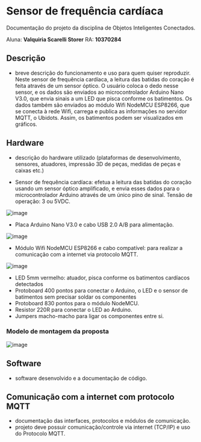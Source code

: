 # Sensor de frequência cardíaca
Documentação do projeto da disciplina de Objetos Inteligentes Conectados.

Aluna: **Valquiria Scarelli Storer**
RA: **10370284**

## Descrição
- breve descrição do funcionamento e uso para quem quiser reproduzir.
Neste sensor de frequência cardíaca, a leitura das batidas do coração é feita através de um sensor óptico. O usuário coloca o dedo nesse sensor, e os dados são enviados ao microcontrolador Arduino Nano V3.0, que envia sinais a um LED que pisca conforme os batimentos. Os dados também são enviados ao módulo Wifi NodeMCU ESP8266, que se conecta à rede Wifi, carrega e publica as informações no servidor MQTT, o Ubidots. Assim, os batimentos podem ser visualizados em gráficos.

## Hardware
- descrição do hardware utilizado (plataformas de desenvolvimento, sensores, atuadores, impressão 3D de peças, medidas de peças e caixas etc.)

- Sensor de frequência cardíaca: efetua a leitura das batidas do coração usando um sensor óptico amplificado, e envia esses dados para o microcontrolador Arduino através de um único pino de sinal. Tensão de operação: 3 ou 5VDC.

![image](https://github.com/valquiriastorer/iot-sensor-cardiaco/assets/101532054/618d930a-fa3c-4edb-9793-4ece63f20c6c)

- Placa Arduino Nano V3.0 e cabo USB 2.0 A/B para alimentação.

![image](https://github.com/valquiriastorer/iot-sensor-cardiaco/assets/101532054/d7430a7e-7d15-46dc-ae1d-a80796d61e93)

- Módulo Wifi NodeMCU ESP8266 e cabo compatível: para realizar a comunicação com a internet via protocolo MQTT.

![image](https://github.com/valquiriastorer/iot-sensor-cardiaco/assets/101532054/8a66349a-fd59-400d-829f-9fb73a0532ac)

- LED 5mm vermelho: atuador, pisca conforme os batimentos cardíacos detectados
- Protoboard 400 pontos para conectar o Arduino, o LED  e o sensor de batimentos sem precisar soldar os componentes
- Protoboard 830 pontos para o módulo NodeMCU.
- Resistor 220R para conectar o LED ao Arduino.
- Jumpers macho-macho para ligar os componentes entre si.


### Modelo de montagem da proposta

![image](https://github.com/valquiriastorer/iot-sensor-cardiaco/assets/101532054/1a54951e-27ef-4d90-98c9-f668ccd7cc42)


## Software
- software desenvolvido e a documentação de código.

## Comunicação com a internet com protocolo MQTT
- documentação das interfaces, protocolos e módulos de comunicação.
- projeto deve possuir comunicação/controle via internet (TCP/IP) e uso do Protocolo MQTT.
